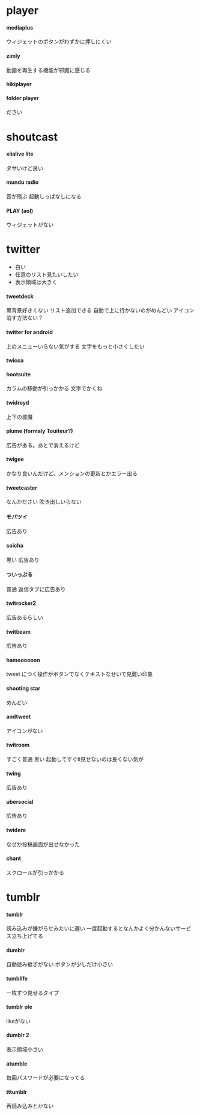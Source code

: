 # player

#### mediaplus

ウィジェットのボタンがわずかに押しにくい

#### zimly

動画を再生する機能が邪魔に感じる

#### hikiplayer

#### folder player

ださい

# shoutcast

#### xiialive lite

ダサいけど良い

#### mundu radio

音が飛ぶ
起動しっぱなしになる

#### PLAY (aol)

ウィジェットがない

# twitter

* 白い
* 任意のリスト見たいしたい
* 表示領域は大きく

#### tweetdeck

黒背景好きくない
リスト追加できる
自動で上に行かないのがめんどい
アイコン消す方法ない？

#### twitter for android

上のメニューいらない気がする
文字をもっと小さくしたい

#### twicca

#### hootsuite

カラムの移動が引っかかる
文字でかくね

#### twidroyd

上下の邪魔

#### plume (formaly Touiteur?)

広告がある。あとで消えるけど

#### twigee

かなり良いんだけど、メンションの更新とかエラー出る

#### tweetcaster

なんかださい
吹き出しいらない

#### モバツイ

広告あり

#### soicha

黒い
広告あり

#### ついっぷる

普通
返信タブに広告あり

#### twitrocker2

広告あるらしい

#### twitbeam

広告あり

#### hamoooooon

tweet につく操作がボタンでなくテキストなせいで見難い印象

#### shooting star

めんどい

#### andtweet

アイコンがない

#### twitroom

すごく普通
黒い
起動してすぐtl見せないのは良くない気が

#### twing

広告あり

#### ubersocial

広告あり

#### twidere

なぜか投稿画面が出せなかった

#### chant

スクロールが引っかかる

# tumblr

#### tumblr

読み込みが嫌がらせみたいに遅い
一度起動するとなんかよく分かんないサービス立ち上げてる

#### dumblr

自動読み継ぎがない
ボタンが少しだけ小さい

#### tumblife

一枚ずつ見せるタイプ

#### tumblr ole

likeがない

#### dumblr 2

表示領域小さい

#### atumble

毎回パスワードが必要になってる

#### tttumblr

再読み込みとかない

